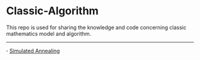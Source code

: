 # Classic-Algorithm
This repo is used for sharing the knowledge and code concerning classic mathematics model and algorithm.

----------------------

**·** [Simulated Annealing](https://github.com/StarLight1212/Classic-Algorithm/blob/main/Classic%20Mathematics%20Model/SimulatedAnnealing.py)


